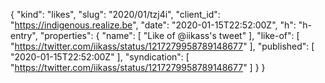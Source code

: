 {
  "kind": "likes",
  "slug": "2020/01/tzj4i",
  "client_id": "https://indigenous.realize.be",
  "date": "2020-01-15T22:52:00Z",
  "h": "h-entry",
  "properties": {
    "name": [
      "Like of @iikass's tweet"
    ],
    "like-of": [
      "https://twitter.com/iikass/status/1217279958789148677"
    ],
    "published": [
      "2020-01-15T22:52:00Z"
    ],
    "syndication": [
      "https://twitter.com/iikass/status/1217279958789148677"
    ]
  }
}
